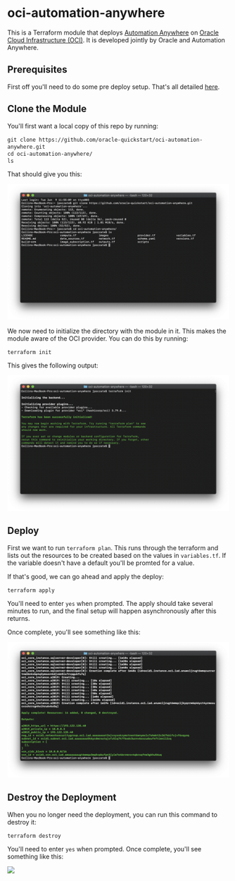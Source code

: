 # oci-automation-anywhere
This is a Terraform module that deploys [Automation Anywhere](https://www.automationanywhere.com) on [Oracle Cloud Infrastructure (OCI)](https://cloud.oracle.com/en_US/cloud-infrastructure).  It is developed jointly by Oracle and Automation Anywhere.

## Prerequisites
First off you'll need to do some pre deploy setup.  That's all detailed [here](https://github.com/oracle/oci-quickstart-prerequisites).

## Clone the Module
You'll first want a local copy of this repo by running:

```
git clone https://github.com/oracle-quickstart/oci-automation-anywhere.git
cd oci-automation-anywhere/
ls
```
That should give you this:

![](./images/01-git_clone.png)

We now need to initialize the directory with the module in it.  This makes the module aware of the OCI provider.  You can do this by running:

```
terraform init
```
This gives the following output:

![](./images/02-terraform_init.png)

## Deploy

First we want to run `terraform plan`. This runs through the terraform and lists
out the resources to be created based on the values in `variables.tf`. If the
variable doesn't have a default you'll be promted for a value.

If that's good, we can go ahead and apply the deploy:

```
terraform apply
```

You'll need to enter `yes` when prompted.  The apply should take several minutes
to run, and the final setup will happen asynchronously after this returns.

Once complete, you'll see something like this:

![](./images/03-terraform_apply.png)


## Destroy the Deployment
When you no longer need the deployment, you can run this command to destroy it:

```
terraform destroy
```

You'll need to enter `yes` when prompted.  Once complete, you'll see something like this:

![](./images/04-terraform_destroy.png)

